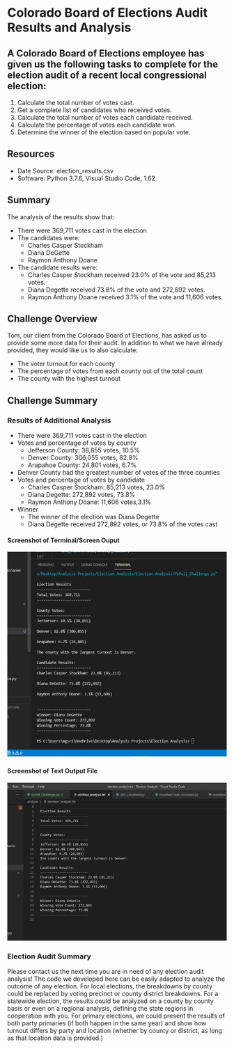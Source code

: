 # Colorado Board of Elections Audit Results and Analysis
## A Colorado Board of Elections employee has given us the following tasks to complete for the election audit of a recent local congressional election:

1. Calculate the total number of votes cast.
2. Get a complete list of candidates who received votes.
3. Calculate the total number of votes each candidate received.
4. Calculate the percentage of votes each candidate won.
5. Determine the winner of the election based on popular vote.

## Resources
- Date Source: election_results.csv
- Software: Python 3.7.6, Visual Studio Code, 1.62

## Summary
The analysis of the results show that:
- There were 369,711 votes cast in the election
- The candidates were:
  - Charles Casper Stockham
  - Diana DeGette
  - Raymon Anthony Doane
- The candidate results were:
  - Charles Casper Stockham received 23.0% of the vote and 85,213 votes.
  - Diana Degette received 73.8% of the vote and 272,892 votes.
  - Raymon Anthony Doane received 3.1% of the vote and 11,606 votes.
  
 ## Challenge Overview
 
 Tom, our client from the Colorado Board of Elections, has asked us to provide some more data for their audit.  In addition to what we have already provided, they would like us to also calculate:
 - The voter turnout for each county
 - The percentage of votes from each county out of the total count
 - The county with the highest turnout 
 
 ## Challenge Summary
 
 ### Results of Additional Analysis
 - There were 369,711 votes cast in the election
 - Votes and percentage of votes by county
    - Jefferson County: 38,855 votes, 10.5%
    - Denver County: 306,055 votes, 82.8% 
    - Arapahoe County: 24,801 votes, 6.7%
 - Denver County had the greatest number of votes of the three counties
 - Votes and percentage of votes by candidate
    - Charles Casper Stockham: 85,213 votes, 23.0%
    - Diana Degette: 272,892 votes, 73.8%
    - Raymon Anthony Doane: 11,606 votes,3.1% 
 - Winner
    - The winner of the election was Diana Degette
    - Diana Degette received 272,892 votes, or 73.8% of the votes cast
   
#### Screenshot of Terminal/Screen Ouput

![Terminal output](https://github.com/mgsrichard/Election-Analysis/blob/main/Election_Analysis_Terminal_Output.png)

#### Screenshot of Text Output File

![Text file output](https://github.com/mgsrichard/Election-Analysis/blob/main/Election_Analysis_Textfile_Output.png)
### Election Audit Summary

Please contact us the next time you are in need of any election audit analysis! The code we developed here can be easily adapted to analyze the outcome of any election.  For local elections, the breakdowns by county could be replaced by voting precinct or county district breakdowns.  For a statewide election, the results could be analyzed on a county by county basis or even on a regional analysis, defining the state regions in cooperation with you. For primary elections, we could present the results of both party primaries (if both happen in the same year) and show how turnout differs by party and location (whether by county or district, as long as that location data is provided.)
